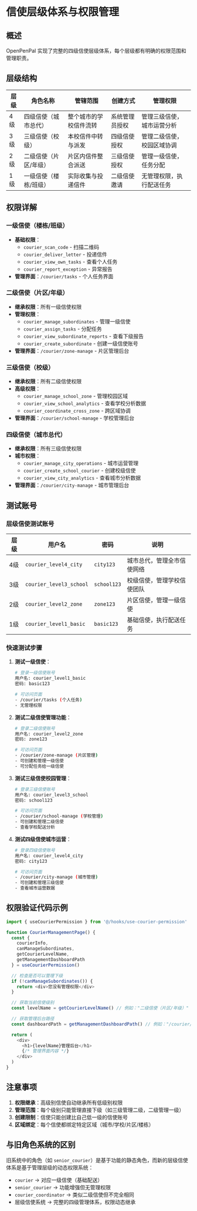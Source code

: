 # 信使层级体系与权限管理

## 概述

OpenPenPal 实现了完整的四级信使层级体系，每个层级都有明确的权限范围和管理职责。

## 层级结构

| **层级** | **角色名称** | **管辖范围** | **创建方式** | **管理权限** |
|---------|------------|-----------|-----------|-----------|
| 4级 | 四级信使（城市总代） | 整个城市的学校信件流转 | 系统管理员授权 | 管理三级信使，城市运营分析 |
| 3级 | 三级信使（校级） | 本校信件中转与派发 | 四级信使授权 | 管理二级信使，校园区域协调 |
| 2级 | 二级信使（片区/年级） | 片区内信件整合派送 | 三级信使授权 | 管理一级信使，任务分配 |
| 1级 | 一级信使（楼栋/班级） | 实际收集与投递信件 | 二级信使邀请 | 无管理权限，执行配送任务 |

## 权限详解

### 一级信使（楼栋/班级）
- **基础权限**：
  - `courier_scan_code` - 扫描二维码
  - `courier_deliver_letter` - 投递信件
  - `courier_view_own_tasks` - 查看个人任务
  - `courier_report_exception` - 异常报告
- **管理界面**：`/courier/tasks` - 个人任务界面

### 二级信使（片区/年级）
- **继承权限**：所有一级信使权限
- **管理权限**：
  - `courier_manage_subordinates` - 管理一级信使
  - `courier_assign_tasks` - 分配任务
  - `courier_view_subordinate_reports` - 查看下级报告
  - `courier_create_subordinate` - 创建一级信使账号
- **管理界面**：`/courier/zone-manage` - 片区管理后台

### 三级信使（校级）
- **继承权限**：所有二级信使权限
- **高级权限**：
  - `courier_manage_school_zone` - 管理校园区域
  - `courier_view_school_analytics` - 查看学校分析数据
  - `courier_coordinate_cross_zone` - 跨区域协调
- **管理界面**：`/courier/school-manage` - 学校管理后台

### 四级信使（城市总代）
- **继承权限**：所有三级信使权限
- **城市权限**：
  - `courier_manage_city_operations` - 城市运营管理
  - `courier_create_school_courier` - 创建校级信使
  - `courier_view_city_analytics` - 查看城市分析数据
- **管理界面**：`/courier/city-manage` - 城市管理后台

## 测试账号

### 层级信使测试账号

| **层级** | **用户名** | **密码** | **说明** |
|---------|----------|---------|---------|
| 4级 | `courier_level4_city` | `city123` | 城市总代，管理全市信使网络 |
| 3级 | `courier_level3_school` | `school123` | 校级信使，管理学校信使团队 |
| 2级 | `courier_level2_zone` | `zone123` | 片区信使，管理一级信使 |
| 1级 | `courier_level1_basic` | `basic123` | 基础信使，执行配送任务 |

### 快速测试步骤

1. **测试一级信使**：
   ```bash
   # 登录一级信使账号
   用户名: courier_level1_basic
   密码: basic123
   
   # 可访问页面
   - /courier/tasks (个人任务)
   - 无管理权限
   ```

2. **测试二级信使管理功能**：
   ```bash
   # 登录二级信使账号
   用户名: courier_level2_zone
   密码: zone123
   
   # 可访问页面
   - /courier/zone-manage (片区管理)
   - 可创建和管理一级信使
   - 可分配任务给一级信使
   ```

3. **测试三级信使校园管理**：
   ```bash
   # 登录三级信使账号
   用户名: courier_level3_school
   密码: school123
   
   # 可访问页面
   - /courier/school-manage (学校管理)
   - 可创建和管理二级信使
   - 查看学校配送分析
   ```

4. **测试四级信使城市运营**：
   ```bash
   # 登录四级信使账号
   用户名: courier_level4_city
   密码: city123
   
   # 可访问页面
   - /courier/city-manage (城市管理)
   - 可创建和管理三级信使
   - 查看城市运营数据
   ```

## 权限验证代码示例

```typescript
import { useCourierPermission } from '@/hooks/use-courier-permission'

function CourierManagementPage() {
  const { 
    courierInfo, 
    canManageSubordinates,
    getCourierLevelName,
    getManagementDashboardPath 
  } = useCourierPermission()

  // 检查是否可以管理下级
  if (!canManageSubordinates()) {
    return <div>您没有管理权限</div>
  }

  // 获取当前信使级别
  const levelName = getCourierLevelName() // 例如："二级信使（片区/年级）"

  // 获取管理后台路径
  const dashboardPath = getManagementDashboardPath() // 例如："/courier/zone-manage"

  return (
    <div>
      <h1>{levelName}管理后台</h1>
      {/* 管理界面内容 */}
    </div>
  )
}
```

## 注意事项

1. **权限继承**：高级别信使自动继承所有低级别权限
2. **管理范围**：每个级别只能管理直接下级（如三级管理二级，二级管理一级）
3. **创建限制**：信使只能创建比自己低一级的信使账号
4. **区域绑定**：每个信使都绑定特定区域（城市/学校/片区/楼栋）

## 与旧角色系统的区别

旧系统中的角色（如 `senior_courier`）是基于功能的静态角色，而新的层级信使体系是基于管理层级的动态权限系统：

- `courier` → 对应一级信使（基础配送）
- `senior_courier` → 功能增强但无管理权限
- `courier_coordinator` → 类似二级信使但不完全相同
- 层级信使系统 → 完整的四级管理体系，权限动态继承